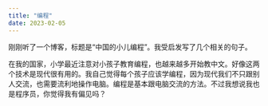```yaml
---
title: "编程"
date: 2023-02-05
---
```


刚刚听了一个博客，标题是“中国的小儿编程”。我受启发写了几个相关的句子。

在我的国家，小学最近注意对小孩子教育编程，也越来越多开始教中文。好像这两个技术是现代很有用的。我自己觉得每个孩子应该学编程，因为现代我们不只跟别人交流，也需要流利地操作电脑。编程是基本跟电脑交流的方法。不过我想说我也是程序员，你觉得我有偏见吗？
